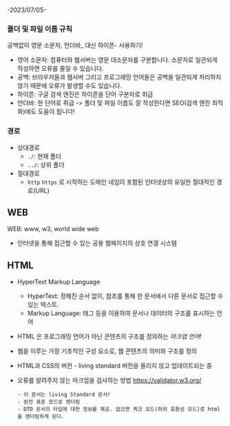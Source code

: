 -2023/07/05-

### 폴더 및 파일 이름 규칙

공백없이 영문 소문자, 언더바\_ 대신 하이픈- 사용하기!

- 영어 소문자: 컴퓨터와 웹서버는 영문 대소문자를 구분합니다. 소문자로 일관되게 작성하면 오류를 줄일 수 있습니다.
- 공백: 브라우저들과 웹서버 그리고 프로그래밍 언어들은 공백을 일관되게 처리하지 않기 때문에 오류가 발생할 수도 있습니다.
- 하이픈: 구글 검색 엔진은 하이픈을 단어 구분자로 취급
- 언더바: 한 단어로 취급
  -> 폴더 및 파일 이름도 잘 작성한다면 SEO(검색 엔진 최적화)에도 도움이 됩니다!

### 경로

- 상대경로
  - `./`: 현재 폴더
  - `../`: 상위 폴더
- 절대경로
  - `http` `https` 로 시작하는 도메인 네임이 포함된 인터넷상의 유일한 절대적인 경로(URL)

## WEB

WEB: www, w3, world wide web

- 인터넷을 통해 접근할 수 있는 공용 웹페이지의 상호 연결 시스템

## HTML

- HyperText Markup Language
  - HyperText: 정해진 순서 없이, 참조를 통해 한 문서에서 다른 문서로 접근할 수 있는 텍스트.
  - Markup Language: 태그 등을 이용하여 문서나 데이터의 구조를 표시하는 언어
- HTML 은 프로그래밍 언어가 아닌 콘텐츠의 구조를 정의하는 _마크업 언어!_
- 웹을 이루는 가장 기초적인 구성 요소로, 웹 콘텐츠의 의미와 구조를 정의

- HTML과 CSS의 버전 - living standard 버전을 올리지 않고 업데이트되는 중
- 오류를 알려주지 않는 마크업을 검사하는 방법
  https://validator.w3.org/
  <!DOCTYPE html>
      - 이 문서는 living Standard 문서!
      - 완전 표준 모드로 렌더링
      - DTD 문서의 타입에 대한 정보를 제공. 없으면 쿼크 모드(하위 호환성 모드)로 html을 렌더링하게 된다.
